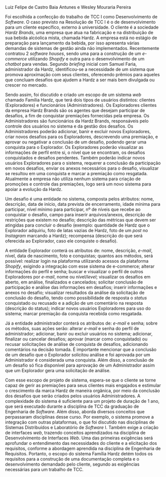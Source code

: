 
Luiz Felipe de Castro Baia Antunes e Wesley Mouraria Pereira

Foi escolhida a confecção do trabalho de TCC I como Desenvolvimento de *Software*. O caso previsto na Resolução de TCC I é o de desenvolvimento para um cliente específico, externo à universidade. O cliente é a sociedade *Hardz Brands*, uma empresa que atua na fabricação e na distribuição de sua bebida alcóolica mista, chamada Hardz. A empresa está no estágio de preparação para lançamento da bebida, por isso apresenta várias demandas de sistemas de gestão ainda não implementados. Recentemente contratou 2 *software houses*, sendo uma para a construção de um *e-commerce* utilizando *Shopify* e outra para o desenvolvimento de um *chatbot* para vendas. Segundo *briefing* inicial com Samuel Faria, administrador da Hardz, identificou-se a necessidade de um sistema que promova aproximação com seus clientes, oferecendo prêmios para aqueles que concluam desafios que ajudem a Hardz a ser mais bem divulgada ou crescer no mercado.

Sendo assim, foi discutido e criado um escopo de um sistema *web* chamado Família Hardz, que terá dois tipos de usuários distintos: clientes (Exploradores) e funcionários (Administradores). Os Exploradores clientes da empresa Hardz Brands são os agentes que desejam participar de desafios, a fim de conquistar premiações fornecidas pela empresa. Os Administradores são funcionários da Hardz Brands, responsáveis pelo controle dos usuários no sistema e da gestão dos desafios. Os Administradores poderão adicionar, banir e excluir novos Exploradores, criar novos desafios para os Exploradores, descrevendo uma premiação, e aprovar ou negativar a conclusão de um desafio, podendo gerar uma conquista para o Explorador. Os Exploradores poderão visualizar as informações de perfil entre si, o nível que se encontram, os desafios conquistados e desafios pendentes. Também poderão indicar novos usuários Exploradores para o sistema, requerer a conclusão da participação em novos desafios, enviar os anexos necessários para o desafio, visualizar se resultou em uma conquista e marcar a premiação como resgatada. Atualmente a empresa não utiliza nenhum sistema para criação de promoções e controle das premiações, logo será um novo sistema para apoiar a evolução da Hardz.

Um desafio é uma entidade no sistema, composta pelos atributos: nome, descrição, data de início, data prevista de encerramento, idade mínima para participar, nível mínimo para participar, nº de níveis que recebe ao conquistar o desafio, campo para inserir arquivos/anexos, descrição de restrições que existem no desafio; descrição das métricas que devem ser atingidas para concluir o desafio (exemplo: quantidade de Hardz que o Explorador adquiriu, foto de latas vazias de Hardz, foto de um *post* no *Instagram* marcando a Hardz); recompensa (descrição do que será oferecida ao Explorador, caso ele conquiste o desafio).

A entidade Explorador conterá os atributos de: nome, descrição, *e-mail*, nível, data de nascimento, foto e conquistas; quantos aos métodos, será possível: realizar login na plataforma utilizando acessos da plataforma *Shopify*, exigindo a integração com esse sistema de e-commerce; alterar informações do perfil e senha; buscar e visualizar o perfil de outros Exploradores por *e-mail*, nome ou nível/*level*; visualizar os desafios em aberto, em análise, finalizados e cancelados; solicitar conclusão de participação e análise das informações em desafios; inserir informações e anexos no desafio; visualizar resultados da análise da solicitação de conclusão do desafio, tendo como possibilidade de resposta o *status* conquistado ou recusado e a adição de um comentário na resposta (descrição do status); indicar novos usuários Exploradores para uso do sistema; marcar premiação da conquista recebida como resgatada. 

Já a entidade administrador conterá os atributos de: *e-mail* e senha; sobre os métodos, suas ações serão: alterar *e-mail* e senha do perfil de administrador; adicionar, banir ou excluir usuários no sistema; adicionar, finalizar ou cancelar desafios; aprovar (marcar como conquistado) ou recusar solicitações de análise de conquista de desafios, adicionando comentários na decisão tomada. É importante mencionar que a conclusão de um desafio que o Explorador solicitou análise e foi aprovada por um Administrador é considerada uma conquista. Além disso, a conclusão de um desafio só fica disponível para aprovação de um Administrador assim que um Explorador gera uma solicitação de análise.

Com esse escopo de projeto de sistema, espera-se que o cliente se torne capaz de gerir as premiações para seus clientes mais engajados e estimular o crescimento da marca Hardz de maneira orgânica, por meio da conclusão dos desafios que serão criados pelos usuários Administradores. A complexidade do sistema é suficiente para um projeto de duração de 1 ano, que será executado durante a disciplina de TCC da graduação de Engenharia de *Software*. Além disso, aborda diversos conceitos que perpassaram disciplinas desse curso. Por exemplo, o sistema promove a integração com outras plataformas, o que foi discutido nas disciplinas de Sistemas Distribuídos e Laboratório de *Software* I. Também exige a criação de interfaces *web*, trazendo conceitos aprendizados na disciplina de Desenvolvimento de Interfaces *Web*. Uma das primeiras exigências será aprofundar o entendimento das necessidades do cliente e a elicitação dos requisitos, conforme a abordagem aprendida na disciplina de Engenharia de Requisitos. Portanto, o escopo do sistema Família Hardz detém todos os requisitos para a construção de uma documentação completa e o desenvolvimento demandado pelo cliente, segundo as exigências necessárias para um trabalho de TCC.
